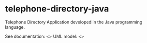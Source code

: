 # telephone-directory-java

Telephone Directory Application developed in the Java programming language.

See documentation: <>
UML model: <>
